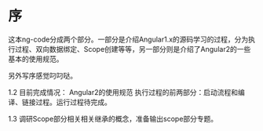 # 序

这本ng-code分成两个部分。一部分是介绍Angular1.x的源码学习的过程，分为执行过程、双向数据绑定、Scope创建等等，另一部分则是介绍了Angular2的一些基本的使用规范。

另外写序感觉叼叼哒。



1.2 
目前完成情况：
Angular2的使用规范
执行过程的前两部分：启动流程和编译、链接过程。运行过程待完成。

1.3
调研Scope部分相关相关继承的概念，准备输出scope部分专题。